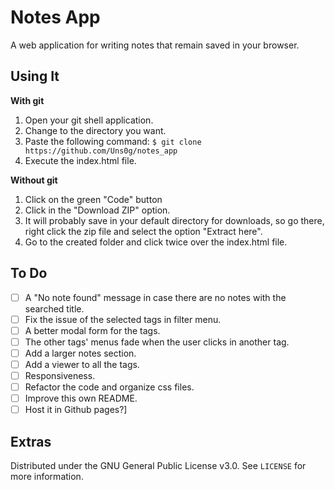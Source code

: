 # Notes App

A web application for writing notes that remain saved in your browser. 

## Using It

**With git**
1. Open your git shell application. 
2. Change to the directory you want.
3. Paste the following command: ```$ git clone https://github.com/Uns0g/notes_app```
4. Execute the index.html file.

**Without git**
1. Click on the green "Code" button
2. Click in the "Download ZIP" option.
3. It will probably save in your default directory for downloads, so go there, right click the zip file and select the option "Extract here". 
4. Go to the created folder and click twice over the index.html file.

## To Do

- [ ] A "No note found" message in case there are no notes with the searched title.
- [ ] Fix the issue of the selected tags in filter menu.
- [ ] A better modal form for the tags.
- [ ] The other tags' menus fade when the user clicks in another tag.
- [ ] Add a larger notes section.
- [ ] Add a viewer to all the tags.
- [ ] Responsiveness.
- [ ] Refactor the code and organize css files.
- [ ] Improve this own README.
- [ ] Host it in Github pages?]

## Extras 

Distributed under the GNU General Public License v3.0. See ```LICENSE``` for more information.